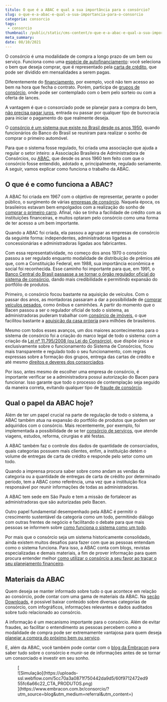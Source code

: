 ```yaml
---
titulo: O que é a ABAC e qual a sua importância para o consórcio?
slug: o-que-e-a-abac-e-qual-a-sua-importancia-para-o-consorcio
categoria: consorcio
tags:
 - consorcio
thumbnail: /public/static/cms-content/o-que-e-a-abac-e-qual-a-sua-importancia-para-o-consorcio.jpg
meta_summary: 
date: 08/10/2021
---
```

O consórcio é uma modalidade de compra a longo prazo de um bem ou serviço. Funciona como uma [espécie de autofinanciamento](https://www.embracon.com.br/blog/autofinanciamento-o-que-e-e-como-um-consorcio-pode-ajuda-lo): você seleciona o bem que deseja comprar, que é representado pela [carta de crédito](https://www.embracon.com.br/blog/tudo-o-que-voce-precisa-saber-sobre-a-carta-de-credito-de-consorcios), que pode ser dividido em mensalidades a serem pagas.

Diferentemente do [financiamento](https://www.embracon.com.br/blog/entenda-quais-sao-as-6-maiores-desvantagens-do-financiamento), por exemplo, você não tem acesso ao bem na hora que fecha o contrato. Porém, participa de [grupos de consórcio](https://www.embracon.com.br/blog/o-que-sao-os-grupos-de-consorcio-e-como-eles-funcionam), onde pode ser contemplado com o bem pelo sorteio ou com a oferta de lances.

A vantagem é que o consorciado pode se planejar para a compra do bem, [não precisa pagar juros](https://www.embracon.com.br/blog/parcela-de-consorcio-tem-juros), entrada ou passar por qualquer tipo de burocracia para iniciar o pagamento do que realmente deseja.

O [consórcio é um sistema que existe no Brasil desde os anos 1950](https://www.embracon.com.br/blog/qual-e-a-origem-do-consorcio), quando funcionários do Banco do Brasil se reuniram para realizar o sonho de comprar o primeiro automóvel.

Para que o sistema fosse regulado, foi criada uma associação que ajuda a regular o setor inteiro: a Associação Brasileira de Administradora de Consórcios, ou [ABAC](https://abac.org.br/), que desde os anos 1960 tem feito com que o consórcio fosse entendido, adotado e, principalmente, regulado seriamente. A seguir, vamos explicar como funciona o trabalho da ABAC.

O que é e como funciona a ABAC? 
--------------------------------

A ABAC foi criada em 1967 com o objetivo de representar, perante o poder público, o surgimento de várias [empresas de consórcio](https://www.embracon.com.br/blog/afinal-o-que-uma-administradora-de-consorcio-faz). Naquela época, os brasileiros estavam bem empolgados com a realização do sonho de [comprar o primeiro carro](https://www.embracon.com.br/blog/primeiro-carro-como-acertar-na-escolha). Afinal, não se tinha a facilidade de crédito com as instituições financeiras, e muitos optaram pelo consórcio como uma forma de ter acesso a um bem importante.

Quando a ABAC foi criada, ela passou a agrupar as empresas de consórcio da seguinte forma: independentes, administradoras ligadas a concessionárias e administradoras ligadas aos fabricantes.

Com essa representatividade, no começo dos anos 1970 o consórcio passou a ser regulado enquanto modalidade de distribuição de prêmios até que, com a Constituição Federal, em 1988, sua importância econômica e social foi reconhecida. Esse caminho foi importante para que, em 1991, o [Banco Central do Brasil passasse a se tornar o órgão regulador oficial do sistema de consórcio](https://www.embracon.com.br/blog/7-coisas-que-voce-precisa-saber-antes-de-entrar-em-um-consorcio), dando mais credibilidade e permitindo expansão do portfólio de produtos.

Primeiro, o consórcio focou bastante na aquisição de veículos. Com o passar dos anos, as montadoras passaram a dar a possibilidade de [comprar veículos pesados](https://www.embracon.com.br/blog/saiba-como-investir-em-veiculos-pesados-com-o-consorcio-embracon), como ônibus e caminhões. A partir do momento que o Bacen passou a ser o regulador oficial de todo o sistema, as administradoras puderam trabalhar com [consórcio de imóveis](https://www.embracon.com.br/blog/6-coisas-contratar-consorcio-de-imoveis), o que facilitou bastante a [aquisição da casa própria](https://www.embracon.com.br/blog/como-conquistar-a-estabilidade-da-casa-propria) para milhões de brasileiros.

Mesmo com todos esses avanços, um dos maiores acontecimentos para o sistema de consórcio foi a criação do marco legal de todo o sistema: com a criação da [Lei nº 11.795/2008 (ou Lei do Consórcio)](https://www.embracon.com.br/blog/o-que-e-a-lei-do-consorcio-e-qual-a-sua-importancia), que dispõe única e exclusivamente sobre o funcionamento do Sistema de Consórcios, ficou mais transparente e regulado todo o seu funcionamento, com regras expressas sobre a formação dos grupos, entrega das cartas de crédito e até mesmo [direitos e deveres dos consorciados](https://www.embracon.com.br/blog/tire-todas-as-suas-duvidas-sobre-os-direitos-e-deveres-do-consorciado).

Por isso, antes mesmo de escolher uma empresa de consórcio, é importante verificar se a administradora possui autorização do Bacen para funcionar. Isso garante que todo o processo de contemplação seja seguido da maneira correta, evitando qualquer tipo de [fraude de consórcio](https://www.embracon.com.br/blog/fraude-em-consorcio-como-nao-cair-em-golpes).

Qual o papel da ABAC hoje? 
---------------------------

Além de ter um papel crucial na parte de regulação de todo o sistema, a ABAC também atua na expansão do portfólio de produtos que podem ser adquiridos com o consórcio. Mais recentemente, por exemplo, foi implementada a possibilidade de se ter [consórcio de serviços](https://www.embracon.com.br/blog/consorcio-de-servicos-tudo-o-que-voce-precisa-saber-sobre-o-assunto), que atende viagens, estudos, reforma, cirurgias e até festas.

A ABAC também faz o controle dos dados de quantidade de consorciados, quais categorias possuem mais clientes, enfim, a instituição detém o volume de entregas de carta de crédito e responde pelo setor como um todo.

Quando a imprensa procura saber sobre como andam as vendas da categoria ou a quantidade de entregas de carta de crédito por determinado período, tem a ABAC como referência, uma vez que a instituição fica responsável por reunir informações de todas as administradoras.

A ABAC tem sede em São Paulo e tem a missão de fortalecer as administradoras que são autorizadas pelo Bacen.

Outro papel fundamental desempenhado pela ABAC é permitir o crescimento sustentável da categoria como um todo, permitindo diálogo com outras frentes de negócio e facilitando o debate para que mais pessoas se informem sobre [como funciona o sistema como um todo](https://www.embracon.com.br/blog/consorcios-segredos-que-nao-te-contaram).

Por mais que o consórcio seja um sistema historicamente consolidado, ainda existem muitos desafios para fazer com que as pessoas entendam como o sistema funciona. Para isso, a ABAC conta com blogs, revistas especializadas e demais materiais, a fim de prover informação para quem procura entender melhor [como utilizar o consórcio a seu favor ao traçar o seu planejamento financeiro](https://www.embracon.com.br/blog/maneiras-de-juntar-dinheiro-para-fazer-um-consorcio).

Materiais da ABAC 
------------------

Quem deseja se manter informado sobre tudo o que acontece em relação ao consórcio, pode contar com uma gama de materiais da ABAC. Na [seção Downloads](https://abac.org.br/downloads), é possível baixar conteúdo sobre diversas categorias de consórcio, com infográficos, informações relevantes e dados auditados sobre tudo relacionado ao consórcio.

A informação é um mecanismo importante para o consórcio. Além de evitar fraudes, ao facilitar o entendimento as pessoas percebem como a modalidade de compra pode ser extremamente vantajosa para quem deseja [planejar a compra do próximo bem ou serviço](https://www.embracon.com.br/blog/como-planejar-se-financeiramente-para-comecar-a-conquistar-seus-objetivos-em-2021).

E, além da ABAC, você também pode contar com o [blog da Embracon](https://www.embracon.com.br/blog) para saber tudo sobre o consórcio e munir-se de informações antes de se tornar um consorciado e investir em seu sonho.

<figure class="w-richtext-figure-type-image w-richtext-align-center">[<div>![Simulação](https://uploads-ssl.webflow.com/5cc70a3a0871f750442da9d5/60f9712472ed955fc6a66c22_CTA_PRODUTOS.png)</div>](https://www.embracon.com.br/consorcio/?utm_source=blog&utm_medium=referral&utm_content=)</figure>
